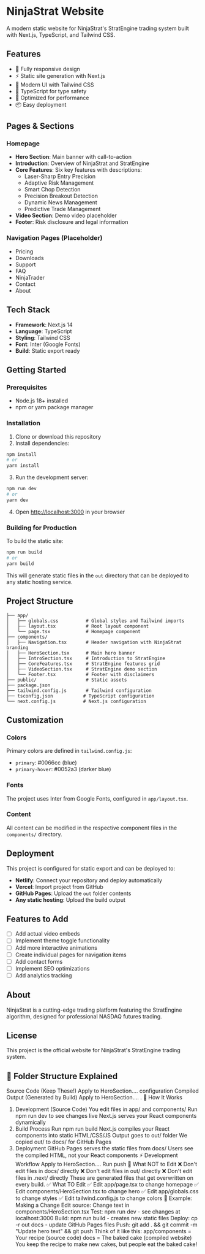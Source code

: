 # NinjaStrat Website

A modern static website for NinjaStrat's StratEngine trading system built with Next.js, TypeScript, and Tailwind CSS.

## Features

- 📱 Fully responsive design
- ⚡ Static site generation with Next.js
- 🎨 Modern UI with Tailwind CSS
- 🔧 TypeScript for type safety
- 🚀 Optimized for performance
- 📦 Easy deployment

## Pages & Sections

### Homepage
- **Hero Section**: Main banner with call-to-action
- **Introduction**: Overview of NinjaStrat and StratEngine
- **Core Features**: Six key features with descriptions:
  - Laser-Sharp Entry Precision
  - Adaptive Risk Management
  - Smart Chop Detection
  - Precision Breakout Detection
  - Dynamic News Management
  - Predictive Trade Management
- **Video Section**: Demo video placeholder
- **Footer**: Risk disclosure and legal information

### Navigation Pages (Placeholder)
- Pricing
- Downloads
- Support
- FAQ
- NinjaTrader
- Contact
- About

## Tech Stack

- **Framework**: Next.js 14
- **Language**: TypeScript
- **Styling**: Tailwind CSS
- **Font**: Inter (Google Fonts)
- **Build**: Static export ready

## Getting Started

### Prerequisites

- Node.js 18+ installed
- npm or yarn package manager

### Installation

1. Clone or download this repository
2. Install dependencies:

```bash
npm install
# or
yarn install
```

3. Run the development server:

```bash
npm run dev
# or
yarn dev
```

4. Open [http://localhost:3000](http://localhost:3000) in your browser

### Building for Production

To build the static site:

```bash
npm run build
# or
yarn build
```

This will generate static files in the `out` directory that can be deployed to any static hosting service.

## Project Structure

```
├── app/
│   ├── globals.css          # Global styles and Tailwind imports
│   ├── layout.tsx           # Root layout component
│   └── page.tsx             # Homepage component
├── components/
│   ├── Navigation.tsx       # Header navigation with NinjaStrat branding
│   ├── HeroSection.tsx      # Main hero banner
│   ├── IntroSection.tsx     # Introduction to StratEngine
│   ├── CoreFeatures.tsx     # StratEngine features grid
│   ├── VideoSection.tsx     # StratEngine demo section
│   └── Footer.tsx           # Footer with disclaimers
├── public/                  # Static assets
├── package.json
├── tailwind.config.js       # Tailwind configuration
├── tsconfig.json           # TypeScript configuration
└── next.config.js          # Next.js configuration
```

## Customization

### Colors
Primary colors are defined in `tailwind.config.js`:
- `primary`: #0066cc (blue)
- `primary-hover`: #0052a3 (darker blue)

### Fonts
The project uses Inter from Google Fonts, configured in `app/layout.tsx`.

### Content
All content can be modified in the respective component files in the `components/` directory.

## Deployment

This project is configured for static export and can be deployed to:

- **Netlify**: Connect your repository and deploy automatically
- **Vercel**: Import project from GitHub
- **GitHub Pages**: Upload the `out` folder contents
- **Any static hosting**: Upload the build output

## Features to Add

- [ ] Add actual video embeds
- [ ] Implement theme toggle functionality
- [ ] Add more interactive animations
- [ ] Create individual pages for navigation items
- [ ] Add contact forms
- [ ] Implement SEO optimizations
- [ ] Add analytics tracking

## About

NinjaStrat is a cutting-edge trading platform featuring the StratEngine algorithm, designed for professional NASDAQ futures trading.

## License

This project is the official website for NinjaStrat's StratEngine trading system.

## 📁 Folder Structure Explained
Source Code (Keep These!)
Apply to HeroSection....
configuration
Compiled Output (Generated by Build)
Apply to HeroSection....
.
🔄 How It Works
1. Development (Source Code)
You edit files in app/ and components/
Run npm run dev to see changes live
Next.js serves your React components dynamically
2. Build Process
Run npm run build
Next.js compiles your React components into static HTML/CSS/JS
Output goes to out/ folder
We copied out/ to docs/ for GitHub Pages
3. Deployment
GitHub Pages serves the static files from docs/
Users see the compiled HTML, not your React components
⚡ Development Workflow
Apply to HeroSection....
Run
push
🚫 What NOT to Edit
❌ Don't edit files in docs/ directly
❌ Don't edit files in out/ directly
❌ Don't edit files in .next/ directly
These are generated files that get overwritten on every build.
✅ What TO Edit
✅ Edit app/page.tsx to change homepage
✅ Edit components/HeroSection.tsx to change hero
✅ Edit app/globals.css to change styles
✅ Edit tailwind.config.js to change colors
🔄 Example: Making a Change
Edit source: Change text in components/HeroSection.tsx
Test: npm run dev - see changes at localhost:3000
Build: npm run build - creates new static files
Deploy: cp -r out docs - update GitHub Pages files
Push: git add . && git commit -m "Update hero text" && git push
Think of it like this:
app/components = Your recipe (source code)
docs = The baked cake (compiled website)
You keep the recipe to make new cakes, but people eat the baked cake!
